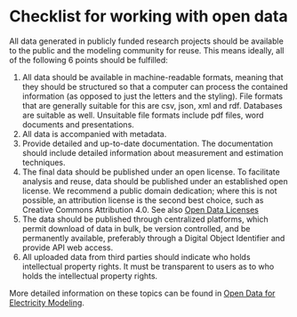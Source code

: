 # Checklist for working with open data

All data generated in publicly funded research projects should be available to the public and the modeling community for reuse. This means ideally, all of the following 6 points should be fulfilled:

1. All data should be available in machine-readable formats, meaning that they should be structured so that a computer can process the contained information (as opposed to just the letters and the styling). File formats that are generally suitable for this are csv, json, xml and rdf. Databases are suitable as well. Unsuitable file formats include pdf files, word documents and presentations.
2. All data is accompanied with metadata.
3. Provide detailed and up-to-date documentation. The documentation should include detailed information about measurement and estimation techniques.
4. The final data should be published under an open license. To facilitate analysis and reuse, data should be published under an established open license. We recommend a public domain dedication; where this is not possible, an attribution license is the second best choice, such as Creative Commons Attribution 4.0. See also [Open Data Licenses](https://openenergy-platform.org/tutorials/jupyter/tutorial_open-data-licenses/)
5. The data should be published through centralized platforms, which permit download of data in bulk, be version controlled, and be permanently available, preferably through a Digital Object Identifier and provide API web access.
6. All uploaded data from third parties should indicate who holds intellectual property rights. It must be transparent to users as to who holds the intellectual property rights.

More detailed information on these topics can be found in [Open Data for Electricity Modeling](https://www.bmwi.de/Redaktion/EN/Publikationen/Studien/open-Data-for-electricity-modeling.html).
